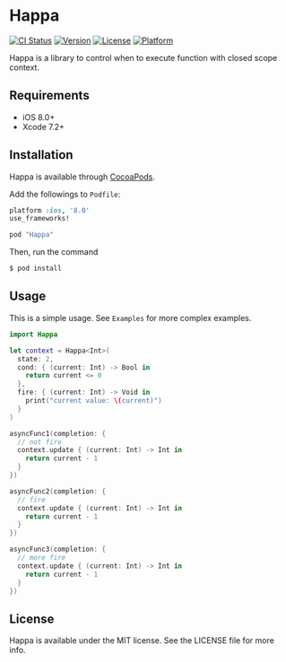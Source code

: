 # Happa

[![CI Status](http://img.shields.io/travis/muniere/Happa.svg?style=flat)](https://travis-ci.org/muniere/Happa)
[![Version](https://img.shields.io/cocoapods/v/Happa.svg?style=flat)](http://cocoapods.org/pods/Happa)
[![License](https://img.shields.io/cocoapods/l/Happa.svg?style=flat)](http://cocoapods.org/pods/Happa)
[![Platform](https://img.shields.io/cocoapods/p/Happa.svg?style=flat)](http://cocoapods.org/pods/Happa)

Happa is a library to control when to execute function with closed scope context.

## Requirements

- iOS 8.0+
- Xcode 7.2+

## Installation

Happa is available through [CocoaPods](http://cocoapods.org). 

Add the followings to `Podfile`:

```ruby
platform :ios, '8.0'
use_frameworks!

pod "Happa"
```

Then, run the command

```bash
$ pod install
```

## Usage

This is a simple usage. See `Examples` for more complex examples.

```swift
import Happa

let context = Happa<Int>(
  state: 2,
  cond: { (current: Int) -> Bool in
    return current <= 0
  },
  fire: { (current: Int) -> Void in
    print("current value: \(current)")
  }
)

asyncFunc1(completion: {
  // not fire
  context.update { (current: Int) -> Int in
    return current - 1
  }
})

asyncFunc2(completion: {
  // fire
  context.update { (current: Int) -> Int in
    return current - 1
  }
})

asyncFunc3(completion: {
  // more fire
  context.update { (current: Int) -> Int in
    return current - 1
  }
})
```

## License

Happa is available under the MIT license. See the LICENSE file for more info.
